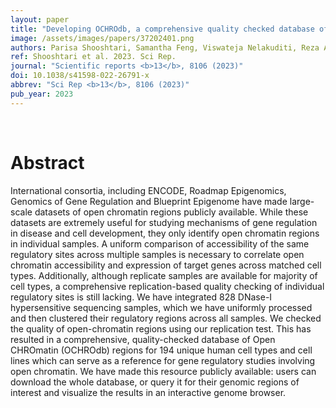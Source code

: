 ```yaml
---
layout: paper
title: "Developing OCHROdb, a comprehensive quality checked database of open chromatin regions from sequencing data."
image: /assets/images/papers/37202401.png
authors: Parisa Shooshtari, Samantha Feng, Viswateja Nelakuditi, Reza Asakereh, Nader Hosseini Naghavi, Justin Foong, Michael Brudno, Chris Cotsapas
ref: Shooshtari et al. 2023. Sci Rep.
journal: "Scientific reports <b>13</b>, 8106 (2023)"
doi: 10.1038/s41598-022-26791-x
abbrev: "Sci Rep <b>13</b>, 8106 (2023)"
pub_year: 2023
---
```


<br />
<div data-badge-popover="right" data-badge-type="donut" data-pmid="37202401" data-hide-no-mentions="true" class="altmetric-embed"></div>

# Abstract

International consortia, including ENCODE, Roadmap Epigenomics, Genomics of Gene Regulation and Blueprint Epigenome have made large-scale datasets of open chromatin regions publicly available. While these datasets are extremely useful for studying mechanisms of gene regulation in disease and cell development, they only identify open chromatin regions in individual samples. A uniform comparison of accessibility of the same regulatory sites across multiple samples is necessary to correlate open chromatin accessibility and expression of target genes across matched cell types. Additionally, although replicate samples are available for majority of cell types, a comprehensive replication-based quality checking of individual regulatory sites is still lacking. We have integrated 828 DNase-I hypersensitive sequencing samples, which we have uniformly processed and then clustered their regulatory regions across all samples. We checked the quality of open-chromatin regions using our replication test. This has resulted in a comprehensive, quality-checked database of Open CHROmatin (OCHROdb) regions for 194 unique human cell types and cell lines which can serve as a reference for gene regulatory studies involving open chromatin. We have made this resource publicly available: users can download the whole database, or query it for their genomic regions of interest and visualize the results in an interactive genome browser.

